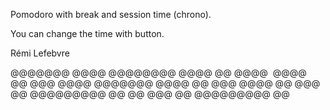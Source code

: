 Pomodoro with break and session time (chrono).

You can change the time with button.




Rémi Lefebvre

@@@@@@@  	@@@@
@@@@@@@@  	@@@@
@@   @@@@ 	@@@@
@@   @@@  	@@@@
@@@@@@@  	@@@@
@@  @@@  	@@@@
@@   @@@   @@	@@@@@@@@@ @@
@@    @@@  @@	@@@@@@@@@ @@
